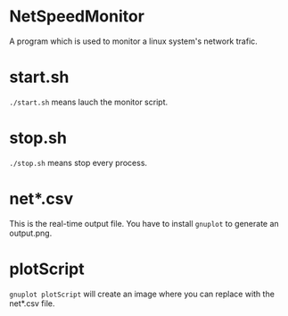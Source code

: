 # NetSpeedMonitor
A program which is used to monitor a linux system's network trafic.

# start.sh
`./start.sh` means lauch the monitor script.

# stop.sh
`./stop.sh` means stop every process.

# net*.csv
This is the real-time output file.
You have to install `gnuplot` to generate an output.png.

# plotScript
`gnuplot plotScript` will create an image where you can replace with the net*.csv file.

